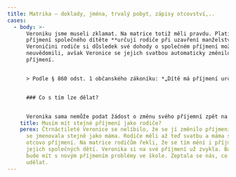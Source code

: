 ```yaml
---
title: Matrika – doklady, jména, trvalý pobyt, zápisy otcovství,..
cases:
  - body: >-
      Veroniku jsme museli zklamat. Na matrice totiž měli pravdu. Platí, že
      příjmení společného dítěte **určují rodiče při uzavření manželství**.
      Veroničini rodiče si důsledek své dohody o společném příjmení možná ani
      neuvědomili, avšak Veronice se jejich svatbou automaticky změnilo
      příjmení. 


      > Podle § 860 odst. 1 občanského zákoníku: *„Dítě má příjmení určené při uzavření manželství svých rodičů pro společné děti manželů.“* 


      ### Co s tím lze dělat? 


      Veronika sama nemůže podat žádost o změnu svého příjemní zpět na příjmení původní. Může ale požádat rodiče, aby na matrice podali žádost za ni. Budou však muset zaplatit správní poplatek ve výši 100 Kč.
    title: Musím mít stejné příjmení jako rodiče?
    perex: Čtrnáctileté Veronice se nelíbilo, že se jí změnilo příjmení. Od narození
      se jmenovala stejně jako máma. Rodiče měli až teď svatbu a máma si vzala
      otcovo příjmení. Na matrice rodičům řekli, že se tím mění i příjmení
      jejich společných dětí. Veronika si na své příjmení už zvykla. Bála se, že
      bude mít s novým příjmením problémy ve škole. Zeptala se nás, co by mohla
      udělat.
---
```

